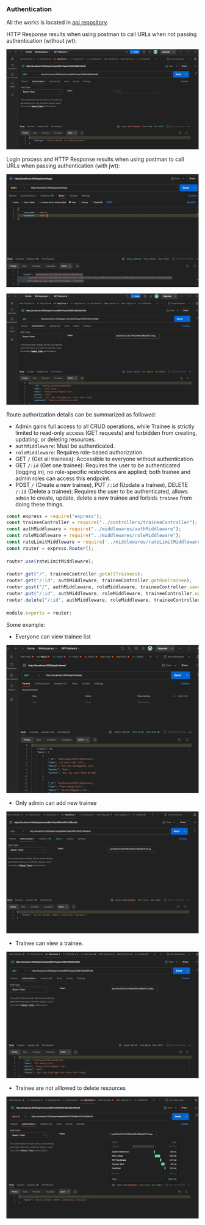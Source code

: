 ### Authentication
All the works is located in [api repository](https://github.com/helloitsurdvq/VDT2024-api).

HTTP Response results when using postman to call URLs when not passing authentication (without jwt):

![img](https://raw.githubusercontent.com/helloitsurdvq/VDT2024project/main/assets/9.2.7_security_notoken.jpg)

Login process and HTTP Response results when using postman to call URLs when passing authentication (with jwt):

![img](https://raw.githubusercontent.com/helloitsurdvq/VDT2024project/main/assets/9.2.1_security_login_admin.jpg)

![img](https://raw.githubusercontent.com/helloitsurdvq/VDT2024project/main/assets/9.2.8_security_withtoken.jpg)

Route authorization details can be summarized as followed:
- Admin gains full access to all CRUD operations, while Trainee is strictly limited to read-only access (GET requests) and forbidden from creating, updating, or deleting resources.
- `authMiddleware`: Must be authenticated.
- `roleMiddleware`: Requires role-based authorization.
- GET `/` (Get all trainees): Accessible to everyone without authentication.
- GET `/:id` (Get one trainee): Requires the user to be authenticated (logging in), no role-specific restrictions are applied; both trainee and admin roles can access this endpoint.
- POST `/` (Create a new trainee), PUT `/:id` (Update a trainee), DELETE `/:id` (Delete a trainee): Requires the user to be authenticated, allows `admin` to create, update, delete a new trainee and forbids `trainee` from doing these things.

```javascript
const express = require('express');
const traineeController = require("../controllers/traineeController");
const authMiddleware = require("../middlewares/authMiddleware");
const roleMiddleware = require("../middlewares/roleMiddleware");
const rateLimitMiddleware = require('../middlewares/rateLimitMiddleware');
const router = express.Router();

router.use(rateLimitMiddleware);

router.get("/", traineeController.getAllTrainees);
router.get("/:id", authMiddleware, traineeController.getOneTrainee);
router.post("/", authMiddleware, roleMiddleware, traineeController.saveTrainee);
router.put("/:id", authMiddleware, roleMiddleware, traineeController.updateTrainee);
router.delete("/:id", authMiddleware, roleMiddleware, traineeController.deleteTrainee);

module.exports = router;
```
Some example:
- Everyone can view trainee list

![img](https://raw.githubusercontent.com/helloitsurdvq/VDT2024project/main/assets/9.2.2_security_getall.jpg)

- Only admin can add new trainee

![img](https://raw.githubusercontent.com/helloitsurdvq/VDT2024project/main/assets/9.2.4_security_savetrainee_fail.jpg)

- Trainee can view a trainee.

![img](https://raw.githubusercontent.com/helloitsurdvq/VDT2024project/main/assets/9.2.5_security_gettrainee_success.jpg)

- Trainee are not alllowed to delete resources

![img](https://raw.githubusercontent.com/helloitsurdvq/VDT2024project/main/assets/9.2.6_security_deletetrainee_fail.jpg)